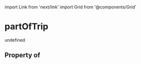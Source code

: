 import Link from 'next/link'
import Grid from '@components/Grid'

# partOfTrip

undefined

## Property of



